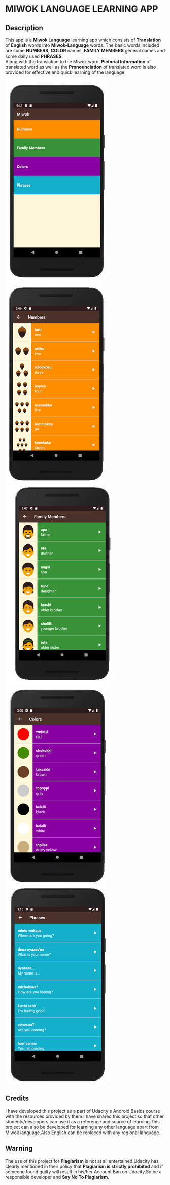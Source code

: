 # MIWOK LANGUAGE LEARNING APP
## **Description**  
This app is a **Miwok Language** learning app which consists of **Translation** of **English** words into **Miwok-Language** words.
The basic words included are some **NUMBERS**, **COLOR** names, **FAMILY MEMBERS** general names and some daily used **PHRASES**.  
Along with the translation to the Miwok word, **Pictorial Information** of translated word as well as the **Pronounciation** of 
translated word is also provided for effective and quick learning of the language.  


![alt text](https://github.com/SGKOMBE/Miwok_Language_App/blob/master/app/src/Common/Images/Home%20screen.png "Home Screen Image")
![alt text](https://github.com/SGKOMBE/Miwok_Language_App/blob/master/app/src/Common/Images/Numbers%20Activity.png "Numbers Activity Image")
![alt text](https://github.com/SGKOMBE/Miwok_Language_App/blob/master/app/src/Common/Images/Family%20Members%20Activity.png "Family Activity Image")
![alt text](https://github.com/SGKOMBE/Miwok_Language_App/blob/master/app/src/Common/Images/Colors%20Activity.png "Colors Activity Image")
![alt text](https://github.com/SGKOMBE/Miwok_Language_App/blob/master/app/src/Common/Images/Phrases%20Activity.png "Phrases Activity Image")

## **Credits**
I have developed this project as a part of Udacity's Android Basics course with the resources provided by them.I have shared this project so 
that other students/developers can use it as a reference and source of learning.This project can also be developed for learning any
other language apart from Miwok language.Also English can be replaced with any regional language. 

## **Warning**  
The use of this project for **Plagiarism** is not at all entertained.Udacity has clearly mentioned in their policy that **Plagiarism
 is strictly prohibited** and if someone found guilty will result in his/her Account Ban on Udacity.So be a responsible developer and 
 **Say No To Plagiarism**.
